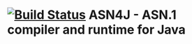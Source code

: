 [![Build Status](https://travis-ci.org/eskaton/asn4j.svg?branch=master)](https://travis-ci.org/eskaton/asn4j)
ASN4J - ASN.1 compiler and runtime for Java
========

